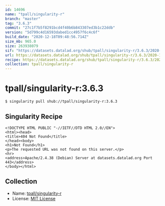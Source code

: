 ```yaml
---
id: 14696
name: "tpall/singularity-r"
branch: "master"
tag: "3.6.3"
commit: "27c1f7b5f8291bcd4f40b6b843307ed3b1c22ddb"
version: "5d799c4d16593dabed1cc4957f6c4c6f"
build_date: "2020-12-18T09:48:56.714Z"
size_mb: 965.0
size: 263938079
sif: "https://datasets.datalad.org/shub/tpall/singularity-r/3.6.3/2020-12-18-27c1f7b5-5d799c4d/5d799c4d16593dabed1cc4957f6c4c6f.sif"
url: https://datasets.datalad.org/shub/tpall/singularity-r/3.6.3/2020-12-18-27c1f7b5-5d799c4d/
recipe: https://datasets.datalad.org/shub/tpall/singularity-r/3.6.3/2020-12-18-27c1f7b5-5d799c4d/Singularity
collection: tpall/singularity-r
---
```


# tpall/singularity-r:3.6.3

```bash
$ singularity pull shub://tpall/singularity-r:3.6.3
```

## Singularity Recipe

```singularity
<!DOCTYPE HTML PUBLIC "-//IETF//DTD HTML 2.0//EN">
<html><head>
<title>404 Not Found</title>
</head><body>
<h1>Not Found</h1>
<p>The requested URL was not found on this server.</p>
<hr>
<address>Apache/2.4.38 (Debian) Server at datasets.datalad.org Port 443</address>
</body></html>
```

## Collection

 - Name: [tpall/singularity-r](https://github.com/tpall/singularity-r)
 - License: [MIT License](https://api.github.com/licenses/mit)

